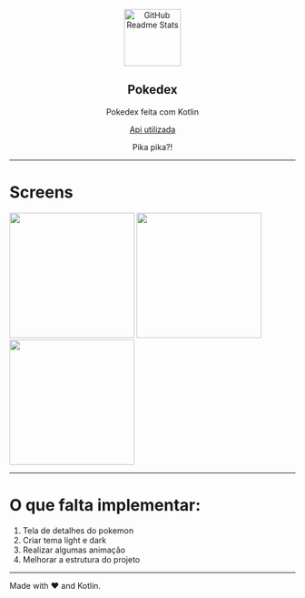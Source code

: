 <p align="center">
 <img width="100" src="https://user-images.githubusercontent.com/37156004/140761523-8a023740-435d-4c21-b7e4-569d48234cdf.png" align="center" alt="GitHub Readme Stats" />
 <h2 align="center">Pokedex</h2>
 <p align="center">Pokedex feita com Kotlin


  <p align="center">
    <a href="https://pokeapi.co/">Api utilizada</a>
  </p>

</p>
<p align="center">Pika pika?!

---

# Screens


<img src="https://user-images.githubusercontent.com/37156004/140761767-8bda16bc-50ed-4158-8464-71429871e3fd.jpg" width="220"/> <img src="https://user-images.githubusercontent.com/37156004/140761846-c9c8a6b9-a589-48f2-b866-193b5c63f45b.jpg" width="220"/> <img src="https://user-images.githubusercontent.com/37156004/140761908-6fe85d7b-b645-40a6-87f5-57ac43c64948.jpg" width="220"/> 

---

# O que falta implementar:
1. Tela de detalhes do pokemon
2. Criar tema light e dark
3. Realizar algumas animação
4. Melhorar a estrutura do projeto

---
Made with :heart: and Kotlin.
